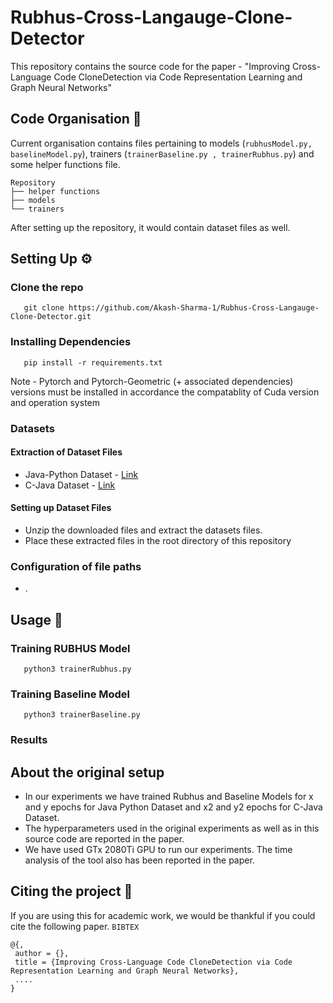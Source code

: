 # Rubhus-Cross-Langauge-Clone-Detector

This repository contains the source code for the paper - "Improving Cross-Language Code CloneDetection via Code Representation Learning and Graph Neural Networks"


## Code Organisation 📜
Current organisation contains files pertaining to models (`rubhusModel.py, baselineModel.py`), trainers (`trainerBaseline.py , trainerRubhus.py`) and some helper functions file.  

    Repository
    ├── helper functions
    ├── models
    └── trainers
   
After setting up the repository, it would contain dataset files as well.

## Setting Up ⚙

### Clone the repo

       git clone https://github.com/Akash-Sharma-1/Rubhus-Cross-Langauge-Clone-Detector.git

### Installing Dependencies

       pip install -r requirements.txt

Note - Pytorch and Pytorch-Geometric (+ associated dependencies) versions must be installed in accordance the compatablity of Cuda version and operation system 

### Datasets
#### Extraction of Dataset Files
- Java-Python Dataset - [Link](https://drive.google.com/file/d/1pOkkNpc9lmMXME8mCUYJRjl_-5GJzB6f/view?usp=sharing)  
- C-Java Dataset - [Link](https://drive.google.com/file/d/1pOkkNpc9lmMXME8mCUYJRjl_-5GJzB6f/view?usp=sharing)

#### Setting up Dataset Files
- Unzip the downloaded files and extract the datasets files.
- Place these extracted files in the root directory of this repository

### Configuration of file paths
- .

## Usage 💫

### Training RUBHUS Model
       python3 trainerRubhus.py

### Training Baseline Model
       python3 trainerBaseline.py
      
### Results 

## About the original setup
- In our experiments we have trained Rubhus and Baseline Models for x and y epochs for Java Python Dataset and x2 and y2 epochs for C-Java Dataset. 
- The hyperparameters used in the original experiments as well as in this source code are reported in the paper.
- We have used GTx 2080Ti GPU to run our experiments. The time analysis of the tool also has been reported in the paper.

## Citing the project 📑

If you are using this for academic work, we would be thankful if you could cite the following paper.
`BIBTEX`

```
@{,
 author = {},
 title = {Improving Cross-Language Code CloneDetection via Code Representation Learning and Graph Neural Networks},
 ....
}
```
